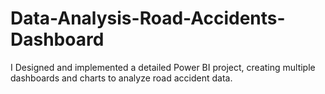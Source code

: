 # Data-Analysis-Road-Accidents-Dashboard
I Designed and implemented a detailed Power BI project, creating multiple dashboards and charts to analyze road accident data. 
